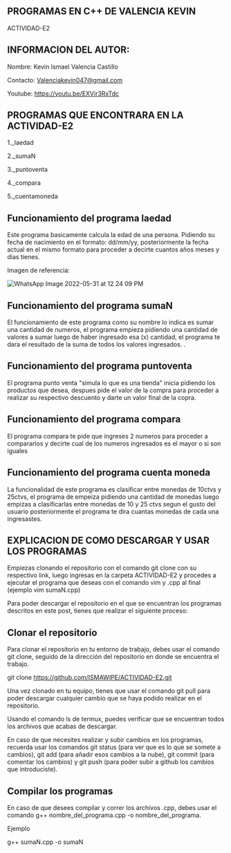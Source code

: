 ## PROGRAMAS EN C++ DE VALENCIA KEVIN
ACTIVIDAD-E2
## INFORMACION DEL AUTOR: 
Nombre: Kevin Ismael Valencia Castillo  

Contacto: Valenciakevin047@gmail.com  

Youtube: https://youtu.be/EXVir3RxTdc

## PROGRAMAS QUE ENCONTRARA EN LA ACTIVIDAD-E2  
1._laedad 

2._sumaN

3._puntoventa

4._compara

5._cuentamoneda

## Funcionamiento del programa laedad
Este programa basicamente calcula la edad de una persona. Pidiendo su fecha de nacimiento en el formato: dd/mm/yy, posteriormente la fecha actual en el mismo formato para proceder a decirte cuantos años meses y dias tienes.

Imagen de referencia:




![WhatsApp Image 2022-05-31 at 12 24 09 PM](https://user-images.githubusercontent.com/101124836/171299766-2f88e4a7-4ade-4e48-bd88-10289bbd9081.jpeg)







## Funcionamiento del programa sumaN
El funcionamiento de este programa como su nombre lo indica es sumar una cantidad de numeros, el programa empieza pidiendo una cantidad de valores a sumar luego de haber ingresado esa (x) cantidad, el programa te dara el resultado de la suma de todos los valores ingresados. 
.
## Funcionamiento del programa puntoventa
El programa punto venta "simula lo que es una tienda" inicia pidiendo los productos que desea, despues pide el valor de la compra para proceder a realizar su respectivo descuento y darte un valor final de la copra.

## Funcionamiento del programa compara
El programa compara te pide que ingreses 2 numeros para proceder a compararlos y decirte cual de los numeros ingresados es el mayor o si son iguales 

## Funcionamiento del programa cuenta moneda 
La funcionalidad de este programa es clasificar entre monedas de 10ctvs y 25ctvs, el programa de empeiza pidiendo una cantidad de monedas luego empizas a clasificarlas entre monedas de 10 y 25 ctvs segun el gusto del usuario posteriormente el programa te dira cuantas monedas de cada una ingresastes.


## EXPLICACION DE COMO DESCARGAR Y USAR LOS PROGRAMAS

Empiezas clonando el repositorio con el comando git clone con su respectivo link, luego ingresas en la carpeta ACTIVIDAD-E2 y procedes a ejecutar el programa que deseas con el comando  vim y .cpp al final (ejemplo vim sumaN.cpp)



Para poder descargar el repositorio en el que se encuentran los programas descritos en este post, tienes que realizar el siguiente proceso:

## Clonar el repositorio
Para clonar el repositorio en tu entorno de trabajo, debes usar el comando git clone, seguido de la dirección del repositorio en donde se encuentra el trabajo.

git clone https://github.com/ISMAWIPE/ACTIVIDAD-E2.git

Una vez clonado en tu equipo, tienes que usar el comando git pull para poder descargar cualquier cambio que se haya podido realizar en el repositorio.

Usando el comando ls de termux, puedes verificar que se encuentran todos los archivos que acabas de descargar.

En caso de que necesites realizar y subir cambios en los programas, recuerda usar los comandos git status (para ver que es lo que se somete a cambios), git add (para añadir esos cambios a la nube), git commit (para comentar los cambios) y git push (para poder subir a github los cambios que introduciste).

## Compilar los programas
En caso de que desees compilar y correr los archivos .cpp, debes usar el comando g++ nombre_del_programa.cpp -o nombre_del_programa. 

Ejemplo

g++ sumaN.cpp -o sumaN

